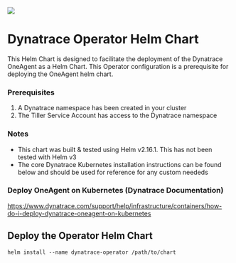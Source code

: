 
![](https://dt-cdn.net/images/dynatrace-logo-rgb-cph-800x142px-ac1b21b785.svg)

# Dynatrace Operator Helm Chart
This Helm Chart is designed to facilitate the deployment of the Dynatrace OneAgent as a Helm Chart. This Operator configuration is a prerequisite for deploying the OneAgent helm chart. 

### Prerequisites
1. A Dynatrace namespace has been created in your cluster
2. The Tiller Service Account has access to the Dynatrace namespace

### Notes
- This chart was built & tested using Helm v2.16.1. This has not been tested with Helm v3
- The core Dynatrace Kubernetes installation instructions can be found below and should be used for reference for any custom neededs

### Deploy OneAgent on Kubernetes (Dynatrace Documentation)
<https://www.dynatrace.com/support/help/infrastructure/containers/how-do-i-deploy-dynatrace-oneagent-on-kubernetes>


## Deploy the Operator Helm Chart
```
helm install --name dynatrace-operator /path/to/chart
```